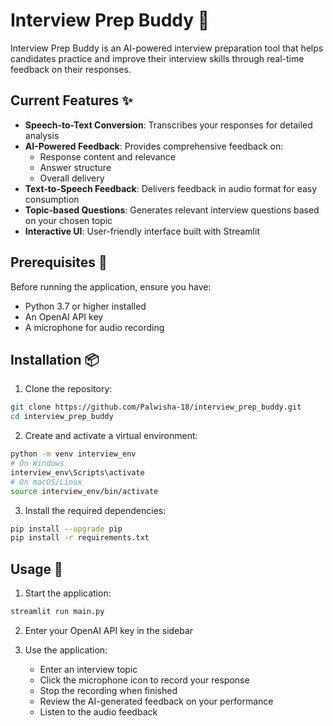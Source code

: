 # Interview Prep Buddy 🎯

Interview Prep Buddy is an AI-powered interview preparation tool that helps candidates practice and improve their interview skills through real-time feedback on their responses.

## Current Features ✨

- **Speech-to-Text Conversion**: Transcribes your responses for detailed analysis
- **AI-Powered Feedback**: Provides comprehensive feedback on:
  - Response content and relevance
  - Answer structure
  - Overall delivery
- **Text-to-Speech Feedback**: Delivers feedback in audio format for easy consumption
- **Topic-based Questions**: Generates relevant interview questions based on your chosen topic
- **Interactive UI**: User-friendly interface built with Streamlit

## Prerequisites 🔧

Before running the application, ensure you have:
- Python 3.7 or higher installed
- An OpenAI API key
- A microphone for audio recording

## Installation 📦

1. Clone the repository:
```bash
git clone https://github.com/Palwisha-18/interview_prep_buddy.git
cd interview_prep_buddy
```

2. Create and activate a virtual environment:
```bash
python -m venv interview_env
# On Windows
interview_env\Scripts\activate
# On macOS/Linux
source interview_env/bin/activate
```

3. Install the required dependencies:
```bash
pip install --upgrade pip
pip install -r requirements.txt
```

## Usage 🚀

1. Start the application:
```bash
streamlit run main.py
```

2. Enter your OpenAI API key in the sidebar

3. Use the application:
   - Enter an interview topic
   - Click the microphone icon to record your response
   - Stop the recording when finished
   - Review the AI-generated feedback on your performance
   - Listen to the audio feedback
